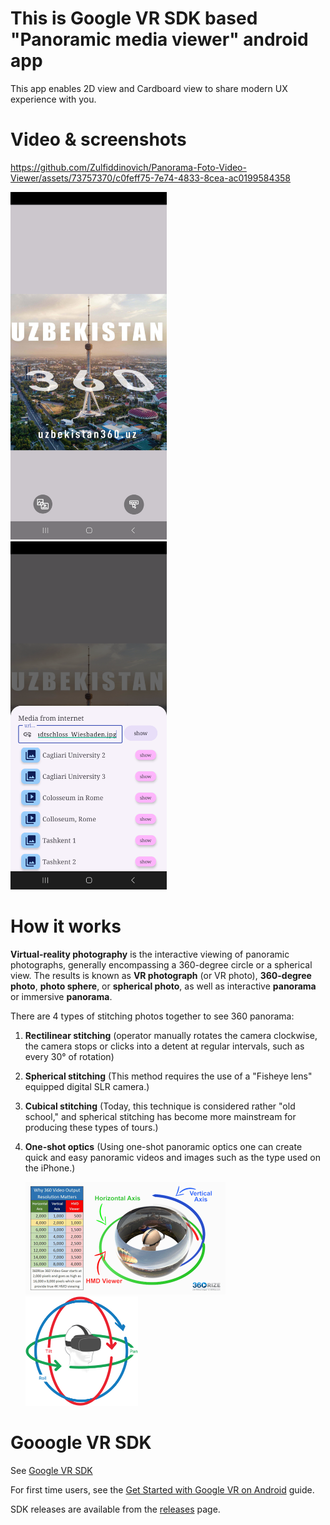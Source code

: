 # This is Google VR SDK based "Panoramic media viewer" android app

This app enables 2D view and Cardboard view to share modern UX experience with you.


# Video & screenshots


https://github.com/Zulfiddinovich/Panorama-Foto-Video-Viewer/assets/73757370/c0feff75-7e74-4833-8cea-ac0199584358


<img alt="" src="media%2Fscreenshots%2FScreenshot_1.png" width="250"/>   <img alt="" src="media%2Fscreenshots%2FScreenshot_2.png" width="250"/>   <img alt="" src="media%2Fscreenshots%2FScreenshot_3.png" width="250"/>  <img alt="" src="media%2Fscreenshots%2FScreenshot_4.png" width="250"/>

# How it works
**Virtual-reality photography** is the interactive viewing of panoramic photographs, generally encompassing a 360-degree circle or a 
spherical view. The results is known as **VR photograph** (or VR photo), **360-degree photo**, **photo sphere**, or **spherical photo**, as well as 
interactive **panorama** or immersive **panorama**.

There are 4 types of stitching photos together to see 360 panorama:
1. **Rectilinear stitching** (operator manually rotates the camera clockwise, the camera stops or clicks into a detent at regular intervals, such as every 30° of rotation)
2. **Spherical stitching** (This method requires the use of a "Fisheye lens" equipped digital SLR camera.)
3. **Cubical stitching** (Today, this technique is considered rather "old school," and spherical stitching has become more mainstream for producing these types of tours.)
4. **One-shot optics** (Using one-shot panoramic optics one can create quick and easy panoramic videos and images such as the type used on the iPhone.)

    <img alt="" src="media%2Fhow%20works%201.gif" width="320"/>
    <img alt="" src="media%2Fhow%20works%202.png" width="180"/>
   
# Gooogle VR SDK
See [Google VR SDK](https://github.com/googlevr/gvr-android-sdk)

For first time users, see the [Get Started with Google VR on Android](//developers.google.com/vr/android/get-started) guide.

SDK releases are available from the [releases](//github.com/googlevr/gvr-android-sdk/releases) page.
